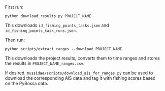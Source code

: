 First run:

```python download_results.py PROJECT_NAME```

This downloads `id_fishing_points_tasks.json` and
`id_fishing_points_task_runs.json`.

Then run:

```python scripts/extract_ranges --download PROJECT_NAME```

This downloads the project results, converts them to time
ranges and stores the results in `PROJECT_NAME_ranges.csv`.

If desired, `mussidae/scripts/download_ais_for_ranges.py` can
be used to download the corresponding AIS data and tag it with
fishing scores based on the PyBossa data.
